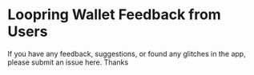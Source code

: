 # Loopring Wallet Feedback from Users

If you have any feedback, suggestions, or found any glitches in the app, please submit an issue here. Thanks
